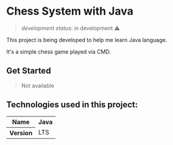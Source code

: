 # Chess System with Java
>	*development status*: in development ⚠
<p>	This project is being developed to help me learn Java language.</p>
<p>	It's a simple chess game played via CMD.</p>

## Get Started
>	Not available
## Technologies used in this project:
<table>
	<tr>
		<th>Name</th>
		<th>Java</th>
	</tr>
	<tr>
		<th>Version</th>
		<td>LTS</td>
	</tr>
</table>

